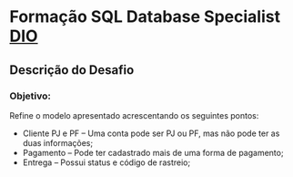 # Formação SQL Database Specialist <a href="https://auth.dio.me/realms/master/protocol/openid-connect/auth?client_id=spa-core-client&redirect_uri=https%3A%2F%2Fweb.dio.me%2F&state=064c8245-97c0-4306-8ac0-7385cbb5ed05&response_mode=fragment&response_type=code&scope=openid&nonce=c1fc3ea0-9b58-44ba-8358-0a8996b1de53" target="_blank">DIO</a>
## Descrição do Desafio
### Objetivo:
Refine o modelo apresentado acrescentando os seguintes pontos:

- Cliente PJ e PF – Uma conta pode ser PJ ou PF, mas não pode ter as duas informações;
- Pagamento – Pode ter cadastrado mais de uma forma de pagamento;
- Entrega – Possui status e código de rastreio;
